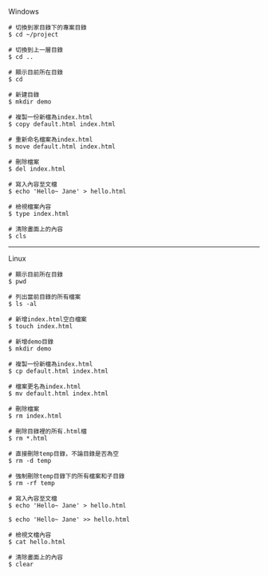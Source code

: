 Windows
```
# 切換到家目錄下的專案目錄
$ cd ~/project
```

```
# 切換到上一層目錄
$ cd ..
```

```
# 顯示目前所在目錄
$ cd
```

```
# 新建目錄
$ mkdir demo
```

```
# 複製一份新檔為index.html
$ copy default.html index.html
```

```
# 重新命名檔案為index.html
$ move default.html index.html
```

```
# 刪除檔案
$ del index.html
```

```
# 寫入內容至文檔
$ echo 'Hello~ Jane' > hello.html
```

```
# 檢視檔案內容
$ type index.html
```

```
# 清除畫面上的內容
$ cls
```

---

Linux
```
# 顯示目前所在目錄
$ pwd
```

```
# 列出當前目錄的所有檔案
$ ls -al
```

```
# 新增index.html空白檔案
$ touch index.html
```

```
# 新增demo目錄
$ mkdir demo
```

```
# 複製一份新檔為index.html
$ cp default.html index.html
```

```
# 檔案更名為index.html
$ mv default.html index.html
```

```
# 刪除檔案
$ rm index.html
```

```
# 刪除目錄裡的所有.html檔
$ rm *.html
```

```
# 直接刪除temp目錄，不論目錄是否為空
$ rm -d temp
```

```
# 強制刪除temp目錄下的所有檔案和子目錄
$ rm -rf temp
```

```
# 寫入內容至文檔
$ echo 'Hello~ Jane' > hello.html

$ echo 'Hello~ Jane' >> hello.html
```

```
# 檢視文檔內容
$ cat hello.html
```

```
# 清除畫面上的內容
$ clear
```